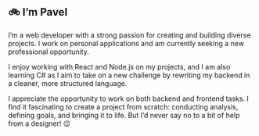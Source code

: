 ## 🚲 I’m Pavel

I’m a web developer with a strong passion for creating and building diverse projects. I work on personal applications and am currently seeking a new professional opportunity.

I enjoy working with React and Node.js on my projects, and I am also learning C# as I aim to take on a new challenge by rewriting my backend in a cleaner, more structured language.

I appreciate the opportunity to work on both backend and frontend tasks. I find it fascinating to create a project from scratch: conducting analysis, defining goals, and bringing it to life. But I’d never say no to a bit of help from a designer! 😉




<!--
Here are some ideas to get you started:

- 🔭 I’m currently working on ...
- 🌱 I’m currently learning ...
- 👯 I’m looking to collaborate on ...
- 🤔 I’m looking for help with ...
- 💬 Ask me about ...
- 📫 How to reach me: ...
- 😄 Pronouns: ...
- ⚡ Fun fact: ...
-->
